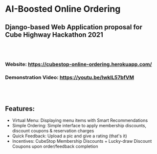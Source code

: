 # AI-Boosted Online Ordering
## Django-based Web Application proposal for Cube Highway Hackathon 2021
<br></br>
### Website: https://cubestop-online-ordering.herokuapp.com/
### Demonstration Video: https://youtu.be/IwklL57bfVM
<br></br>
## Features:
* Virtual Menu: Displaying menu items with Smart Recommendations
* Simple Ordering: Simple interface to apply membership discounts, discount coupons & reservation charges
* Quick Feedback: Upload a pic and give a rating (that's it)
* Incentives: CubeStop Membership Discounts + Lucky-draw Discount Coupons upon order/feedback completion